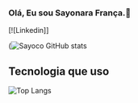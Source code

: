 ### Olá, Eu sou Sayonara França.👋

[![Linkedin]]

(![Sayoco GitHub stats](https://github-readme-stats.vercel.app/api?username=sayonarakeroll&show_icons=true&theme=radical)


## Tecnologia que uso

![Top Langs](https://github-readme-stats.vercel.app/api/top-langs/?username=sayonarakeroll&hide_progress=true)


